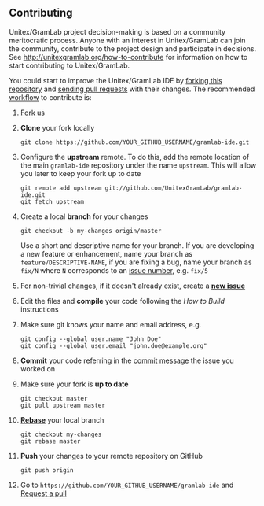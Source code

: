 ## Contributing

Unitex/GramLab project decision-making is based on a community meritocratic process. Anyone with an interest in Unitex/GramLab can join the community, contribute to the project design and participate in decisions. See http://unitexgramlab.org/how-to-contribute for information on how to start contributing to Unitex/GramLab.

You could start to improve the Unitex/GramLab IDE by [forking this repository](https://help.github.com/articles/fork-a-repo/)
and [sending pull requests](https://help.github.com/articles/using-pull-requests/)
with their changes. The recommended [workflow](http://rypress.com/tutorials/git/rebasing) to contribute is:

1. [Fork us](https://github.com/UnitexGramLab/gramlab-ide/fork)

1. **Clone** your fork locally

    ```
    git clone https://github.com/YOUR_GITHUB_USERNAME/gramlab-ide.git
    ```

1. Configure the **upstream** remote. To do this, add the remote location of the main
   `gramlab-ide` repository under the name `upstream`. This will allow you later
   to keep your fork up to date

    ```
    git remote add upstream git://github.com/UnitexGramLab/gramlab-ide.git
    git fetch upstream
    ```

1. Create a local **branch** for your changes

    ```
    git checkout -b my-changes origin/master
    ```

   Use a short and descriptive name for your branch. If you are developing a new
   feature or enhancement, name your branch as `feature/DESCRIPTIVE-NAME`, if
   you are fixing a bug, name your branch as `fix/N` where `N` corresponds to
   an [issue number](https://github.com/UnitexGramLab/gramlab-ide/issues),
   e.g. `fix/5`

1. For non-trivial changes, if it doesn't already exist, create a
   [**new issue**](https://github.com/UnitexGramLab/gramlab-ide/issues/new)

1. Edit the files and **compile** your code following the *How to Build* instructions

1. Make sure git knows your name and email address, e.g.

    ```
    git config --global user.name "John Doe"
    git config --global user.email "john.doe@example.org"
    ```

1. **Commit** your code referring in the [commit message](https://help.github.com/articles/closing-issues-via-commit-messages)
   the issue you worked on

1. Make sure your fork is **up to date**

    ```
    git checkout master
    git pull upstream master
    ```

1. [**Rebase**](https://www.atlassian.com/git/tutorials/rewriting-history/git-rebase-i) your local branch

    ```
    git checkout my-changes
    git rebase master
    ```

1. **Push** your changes to your remote repository on GitHub

    ```
    git push origin
    ```

1. Go to ``https://github.com/YOUR_GITHUB_USERNAME/gramlab-ide`` and [Request a pull](https://github.com/UnitexGramLab/gramlab-ide/pulls)
